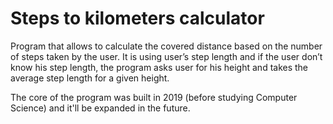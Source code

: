 # Steps to kilometers calculator
Program that allows to calculate the covered distance based on the number of steps taken by the user. It is using user’s step length and if the user don’t know his step length, the program asks user for his height and takes the average step length for a given height.

The core of the program was built in 2019 (before studying Computer Science) and it'll be expanded in the future.
